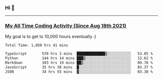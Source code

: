 ### Hi 🙂

---

### <a href="https://wakatime.com/@Eroxl">My All Time Coding Activity (Since Aug 18th 2021)</a>
My goal is to get to 10,000 hours eventually :)
<!--START_SECTION:waka-->

```txt
Total Time: 1,058 hrs 41 mins

TypeScript       570 hrs 3 mins  █████████████▒░░░░░░░░░░░   53.85 %
Python           144 hrs 14 mins ███▒░░░░░░░░░░░░░░░░░░░░░   13.62 %
Markdown         103 hrs 19 mins ██▒░░░░░░░░░░░░░░░░░░░░░░   09.76 %
JavaScript       35 hrs 38 mins  █░░░░░░░░░░░░░░░░░░░░░░░░   03.37 %
JSON             34 hrs 55 mins  ▓░░░░░░░░░░░░░░░░░░░░░░░░   03.30 %
```

<!--END_SECTION:waka-->
